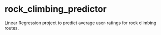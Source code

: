 # rock_climbing_predictor
Linear Regression project to predict average user-ratings for rock climbing routes.
